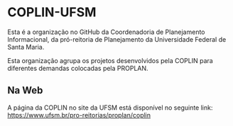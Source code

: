 # COPLIN-UFSM

Esta é a organização no GitHub da Coordenadoria de Planejamento Informacional, da pró-reitoria de Planejamento da Universidade Federal de Santa Maria.

Esta organização agrupa os projetos desenvolvidos pela COPLIN para diferentes demandas colocadas pela PROPLAN.

## Na Web

A página da COPLIN no site da UFSM está disponível no seguinte link: https://www.ufsm.br/pro-reitorias/proplan/coplin
